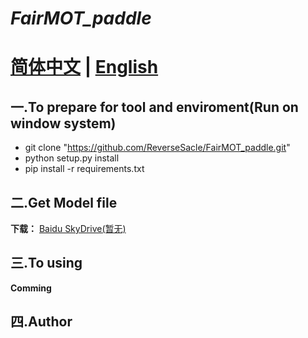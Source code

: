 **_FairMOT_paddle_**
===
**[简体中文](https://github.com/ReverseSacle/FairMOT_paddle/blob/main/README_cn.md) | [English](https://github.com/ReverseSacle/FairMOT_paddle/blob/main/README_English.md)**
===

一.To prepare for tool and enviroment(Run on window system)
---
* git clone "https://github.com/ReverseSacle/FairMOT_paddle.git"
* python setup.py install
* pip install -r requirements.txt

二.Get Model file
---
**下载：** [Baidu SkyDrive(暂无)]()

三.To using
---
**Comming**

四.Author
---
